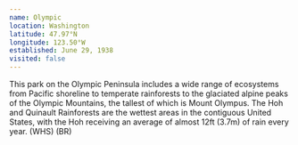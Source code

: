 ```yaml
---
name: Olympic
location: Washington
latitude: 47.97°N
longitude: 123.50°W
established: June 29, 1938
visited: false
---
```


This park on the Olympic Peninsula includes a wide range of ecosystems from Pacific shoreline to temperate rainforests to the glaciated alpine peaks of the Olympic Mountains, the tallest of which is Mount Olympus. The Hoh and Quinault Rainforests are the wettest areas in the contiguous United States, with the Hoh receiving an average of almost 12ft (3.7m) of rain every year. (WHS) (BR)
